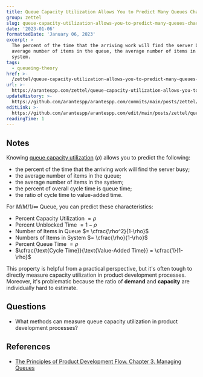 ```yaml
---
title: Queue Capacity Utilization Allows You to Predict Many Queues Characteristics
group: zettel
slug: queue-capacity-utilization-allows-you-to-predict-many-queues-characteristics
date: '2023-01-06'
formattedDate: 'January 06, 2023'
excerpt: >
  The percent of the time that the arriving work will find the server busy, the
  average number of items in the queue, the average number of items in the
  system.
tags:
  - queueing-theory
href: >-
  /zettel/queue-capacity-utilization-allows-you-to-predict-many-queues-characteristics
url: >-
  https://arantespp.com/zettel/queue-capacity-utilization-allows-you-to-predict-many-queues-characteristics
updateHistory: >-
  https://github.com/arantespp/arantespp.com/commits/main/posts/zettel/queue-capacity-utilization-allows-you-to-predict-many-queues-characteristics.md
editLink: >-
  https://github.com/arantespp/arantespp.com/edit/main/posts/zettel/queue-capacity-utilization-allows-you-to-predict-many-queues-characteristics.md
readingTime: 1
---
```


## Notes

Knowing [queue capacity utilization](/zettel/queue-capacity-utilization) ($\rho$) allows you to predict the following:

- the percent of the time that the arriving work will find the server busy;
- the average number of items in the queue;
- the average number of items in the system;
- the percent of overall cycle time is queue time;
- the ratio of cycle time to value-added time.

For $M/M/1/\infty$ Queue, you can predict these characteristics:

- Percent Capacity Utilization $= \rho$
- Percent Unblocked Time $= 1 - \rho$
- Number of Items in Queue $= \cfrac{\rho^2}{1-\rho}$
- Numbers of Items in System $= \cfrac{\rho}{1-\rho}$
- Percent Queue Time $= \rho$
- $\cfrac{\text{Cycle Time}}{\text{Value-Added Time}} = \cfrac{1}{1-\rho}$

This property is helpful from a practical perspective, but it's often tough to directly measure capacity utilization in product development processes. Moreover, it's problematic because the ratio of **demand** and **capacity** are individually hard to estimate.

## Questions

- What methods can measure queue capacity utilization in product development processes?

## References

- [The Principles of Product Development Flow. Chapter 3. Managing Queues](/books/the-principles-of-product-development-flow#3-managing-queues)
